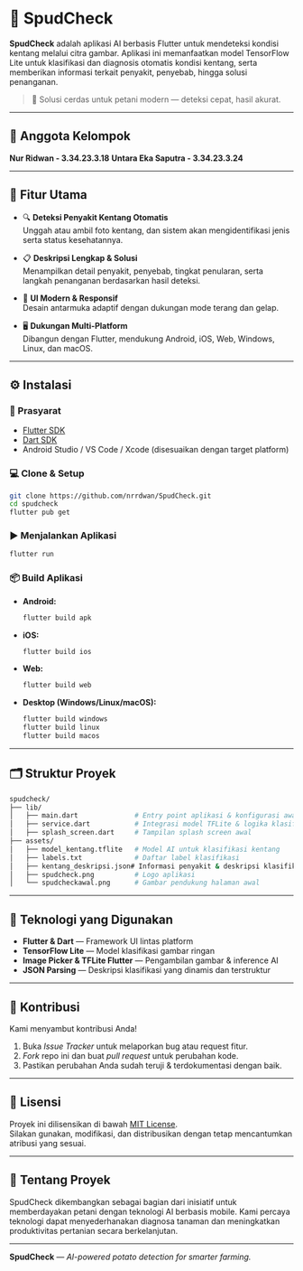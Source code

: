 # 🥔 SpudCheck

**SpudCheck** adalah aplikasi AI berbasis Flutter untuk mendeteksi kondisi kentang melalui citra gambar. Aplikasi ini memanfaatkan model TensorFlow Lite untuk klasifikasi dan diagnosis otomatis kondisi kentang, serta memberikan informasi terkait penyakit, penyebab, hingga solusi penanganan.

> 🌱 Solusi cerdas untuk petani modern — deteksi cepat, hasil akurat.

---

## 👥 Anggota Kelompok

**Nur Ridwan - 3.34.23.3.18**
**Untara Eka Saputra - 3.34.23.3.24**

---

## 🚀 Fitur Utama

- 🔍 **Deteksi Penyakit Kentang Otomatis**  
  Unggah atau ambil foto kentang, dan sistem akan mengidentifikasi jenis serta status kesehatannya.

- 📋 **Deskripsi Lengkap & Solusi**  
  Menampilkan detail penyakit, penyebab, tingkat penularan, serta langkah penanganan berdasarkan hasil deteksi.

- 🎨 **UI Modern & Responsif**  
  Desain antarmuka adaptif dengan dukungan mode terang dan gelap.

- 🖥️ **Dukungan Multi-Platform**  
  Dibangun dengan Flutter, mendukung Android, iOS, Web, Windows, Linux, dan macOS.

---

## ⚙️ Instalasi

### 📌 Prasyarat

- [Flutter SDK](https://flutter.dev/docs/get-started/install)
- [Dart SDK](https://dart.dev/get-dart)
- Android Studio / VS Code / Xcode (disesuaikan dengan target platform)

### 💻 Clone & Setup

```bash
git clone https://github.com/nrrdwan/SpudCheck.git
cd spudcheck
flutter pub get
```

### ▶️ Menjalankan Aplikasi

```bash
flutter run
```

### 📦 Build Aplikasi

- **Android:**
  ```bash
  flutter build apk
  ```

- **iOS:**
  ```bash
  flutter build ios
  ```

- **Web:**
  ```bash
  flutter build web
  ```

- **Desktop (Windows/Linux/macOS):**
  ```bash
  flutter build windows
  flutter build linux
  flutter build macos
  ```

---

## 🗂️ Struktur Proyek

```bash
spudcheck/
├── lib/
│   ├── main.dart              # Entry point aplikasi & konfigurasi awal
│   ├── service.dart           # Integrasi model TFLite & logika klasifikasi
│   ├── splash_screen.dart     # Tampilan splash screen awal
├── assets/
│   ├── model_kentang.tflite   # Model AI untuk klasifikasi kentang
│   ├── labels.txt             # Daftar label klasifikasi
│   ├── kentang_deskripsi.json# Informasi penyakit & deskripsi klasifikasi
│   ├── spudcheck.png          # Logo aplikasi
│   └── spudcheckawal.png      # Gambar pendukung halaman awal
```

---

## 🧠 Teknologi yang Digunakan

- **Flutter & Dart** — Framework UI lintas platform  
- **TensorFlow Lite** — Model klasifikasi gambar ringan  
- **Image Picker & TFLite Flutter** — Pengambilan gambar & inference AI  
- **JSON Parsing** — Deskripsi klasifikasi yang dinamis dan terstruktur

---

## 🙌 Kontribusi

Kami menyambut kontribusi Anda!

1. Buka *Issue Tracker* untuk melaporkan bug atau request fitur.  
2. *Fork* repo ini dan buat *pull request* untuk perubahan kode.  
3. Pastikan perubahan Anda sudah teruji & terdokumentasi dengan baik.

---

## 📄 Lisensi

Proyek ini dilisensikan di bawah [MIT License](LICENSE).  
Silakan gunakan, modifikasi, dan distribusikan dengan tetap mencantumkan atribusi yang sesuai.

---

## 📢 Tentang Proyek

SpudCheck dikembangkan sebagai bagian dari inisiatif untuk memberdayakan petani dengan teknologi AI berbasis mobile. Kami percaya teknologi dapat menyederhanakan diagnosa tanaman dan meningkatkan produktivitas pertanian secara berkelanjutan.

---

**SpudCheck** — *AI-powered potato detection for smarter farming.*
